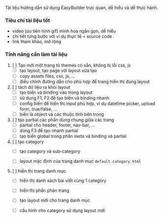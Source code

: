 Tài liệu hướng dẫn sử dụng EasyBuilder trực quan, dễ hiểu và dễ thực hành.

### Tiêu chí tài liệu tốt

- video (ưu tiên hình gif) minh hoạ ngắn gọn, dễ hiểu 
- chi tiết từng bước với ví dụ thực tế + source code
- link tham khảo, mở rộng 

### Tính năng cần làm tài liệu
1. [ ] Tạo mới một trang từ themes có sẵn, không bị lỗi css, js 
   - [ ] tạo layout, tạo page với layout vừa tạo
   - [ ] copy assets files, css, js, ... 
   - [ ] điều chỉnh đường dẫn cho phù hợp để trang hiển thị đúng layout 

2. [ ] tách dữ liệu ra khỏi layout 
   - [ ] tạo biến và binding vào trong layout
   - [ ] sử dụng F1, F2 để tạo biến và binding nhanh
   - [ ] config biến để hiển thị input phù hợp, ví dụ datetime picker, upload form, true/false, ...
   - [ ] biến là object và các thuộc tính bên trong 

3. [ ] tạo partial các phần dùng chung giữa các trang
   - [ ] partial cho header, footer, nav-bar, ...
   - [ ] dùng F3 để tạo nhanh partial 
   - [ ] tạo biến global trong phần meta và binding và partial

4. [ ] tạo category 
   - [ ] tạo category và sub-category
   - [ ] layout mặc định của trang danh mục `default.category.html` 
  

5. [ ] hiển thị trang danh mục
   - [ ] hiển thị danh sách bài viết cùng 1 category
   - [ ] hiển thị phần phân trang 
   - [ ] tạo layout mới cho trang danh mục
   - [ ] cấu hình cho category sử dụng layout mới
  
